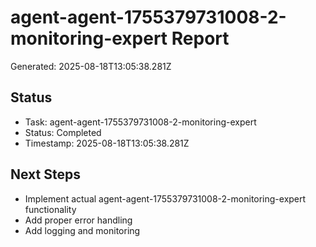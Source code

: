 # agent-agent-1755379731008-2-monitoring-expert Report

Generated: 2025-08-18T13:05:38.281Z

## Status
- Task: agent-agent-1755379731008-2-monitoring-expert
- Status: Completed
- Timestamp: 2025-08-18T13:05:38.281Z

## Next Steps
- Implement actual agent-agent-1755379731008-2-monitoring-expert functionality
- Add proper error handling
- Add logging and monitoring

